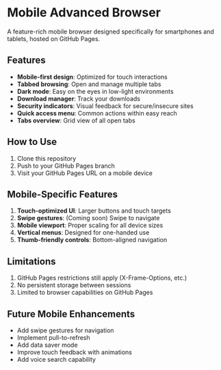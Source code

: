 # Mobile Advanced Browser

A feature-rich mobile browser designed specifically for smartphones and tablets, hosted on GitHub Pages.

## Features

- **Mobile-first design**: Optimized for touch interactions
- **Tabbed browsing**: Open and manage multiple tabs
- **Dark mode**: Easy on the eyes in low-light environments
- **Download manager**: Track your downloads
- **Security indicators**: Visual feedback for secure/insecure sites
- **Quick access menu**: Common actions within easy reach
- **Tabs overview**: Grid view of all open tabs

## How to Use

1. Clone this repository
2. Push to your GitHub Pages branch
3. Visit your GitHub Pages URL on a mobile device

## Mobile-Specific Features

1. **Touch-optimized UI**: Larger buttons and touch targets
2. **Swipe gestures**: (Coming soon) Swipe to navigate
3. **Mobile viewport**: Proper scaling for all device sizes
4. **Vertical menus**: Designed for one-handed use
5. **Thumb-friendly controls**: Bottom-aligned navigation

## Limitations

1. GitHub Pages restrictions still apply (X-Frame-Options, etc.)
2. No persistent storage between sessions
3. Limited to browser capabilities on GitHub Pages

## Future Mobile Enhancements

- Add swipe gestures for navigation
- Implement pull-to-refresh
- Add data saver mode
- Improve touch feedback with animations
- Add voice search capability
